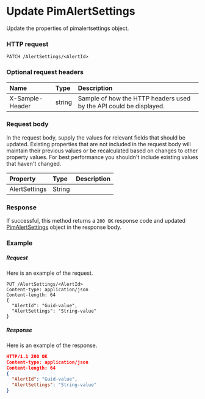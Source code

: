 # Update PimAlertSettings

Update the properties of pimalertsettings object.
### HTTP request
```http
PATCH /AlertSettings/<AlertId>
```
### Optional request headers
| Name       | Type | Description|
|:-----------|:------|:----------|
| X-Sample-Header  | string  | Sample of how the HTTP headers used by the API could be displayed.|

### Request body
In the request body, supply the values for relevant fields that should be updated. Existing properties that are not included in the request body will maintain their previous values or be recalculated based on changes to other property values. For best performance you shouldn't include existing values that haven't changed.

| Property	   | Type	|Description|
|:---------------|:--------|:----------|
|AlertSettings|String||

### Response
If successful, this method returns a `200 OK` response code and updated [PimAlertSettings](../resources/pimalertsettings.md) object in the response body.
### Example
##### Request
Here is an example of the request.
```http
PUT /AlertSettings/<AlertId>
Content-type: application/json
Content-length: 64
{
  "AlertId": "Guid-value",
  "AlertSettings": "String-value"
}
```
##### Response
Here is an example of the response.
```json
HTTP/1.1 200 OK
Content-type: application/json
Content-length: 64
{
  "AlertId": "Guid-value",
  "AlertSettings": "String-value"
}
```
